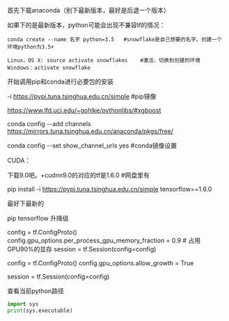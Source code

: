 首先下载anaconda（别下最新版本，最好是后退一个版本）

如果下的是最新版本，python可能会出现不兼容tf的情况：

```
conda create --name 名字 python=3.5   #snowflake是自己想要的名字。创建一个环境python为3.5+
```

```
Linux，OS X: source activate snowflakes    #激活，切换到创建的环境
Windows：activate snowflake  
```



开始调用pip和conda进行必要包的安装

-i <https://pypi.tuna.tsinghua.edu.cn/simple>                 #pip镜像



https://www.lfd.uci.edu/~gohlke/pythonlibs/#xgboost



conda config --add channels https://mirrors.tuna.tsinghua.edu.cn/anaconda/pkgs/free/

conda config --set show_channel_urls yes        #conda镜像设置



CUDA：

下载9.0吧。+cudnn9.0的对应的tf是1.6.0    #网盘里有

pip install -i <https://pypi.tuna.tsinghua.edu.cn/simple> tensorflow==1.6.0

最好下最新的





pip tensorflow 升降级





config = tf.ConfigProto() 
config.gpu_options.per_process_gpu_memory_fraction = 0.9 # 占用GPU90%的显存 
session = tf.Session(config=config)

config = tf.ConfigProto() 
config.gpu_options.allow_growth = True 

session = tf.Session(config=config)





查看当前python路径

```python
import sys
print(sys.executable)
```







